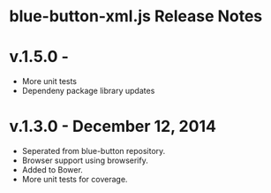 # blue-button-xml.js Release Notes

# v.1.5.0 - 
- More unit tests
- Dependeny package library updates

# v.1.3.0 - December 12, 2014
- Seperated from blue-button repository.
- Browser support using browserify.
- Added to Bower.
- More unit tests for coverage.

